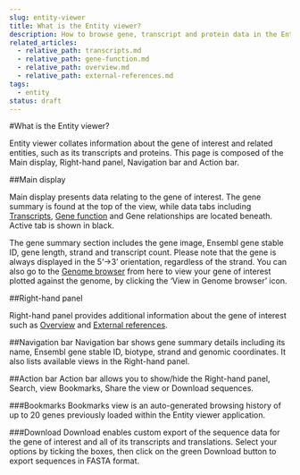 ```yaml
---
slug: entity-viewer
title: What is the Entity viewer?
description: How to browse gene, transcript and protein data in the Entity viewer
related_articles:
  - relative_path: transcripts.md
  - relative_path: gene-function.md
  - relative_path: overview.md
  - relative_path: external-references.md
tags:
  - entity
status: draft
---
```


#What is the Entity viewer?

Entity viewer collates information about the gene of interest and related entities, such as its transcripts and proteins. This page is composed of the Main display, Right-hand panel, Navigation bar and Action bar.
 
##Main display

Main display presents data relating to the gene of interest. The gene summary is found at the top of the view, while data tabs including [Transcripts](transcripts.md), [Gene function](gene-function.md) and Gene relationships are located beneath. Active tab is shown in black.
 
The gene summary section includes the gene image, Ensembl gene stable ID, gene length, strand and transcript count. Please note that the gene is always displayed in the 5’->3’ orientation, regardless of the strand. You can also go to the [Genome browser](../genome-browser/browser.md) from here to view your gene of interest plotted against the genome, by clicking the ‘View in Genome browser’ icon.
 
 ##Right-hand panel
 
Right-hand panel provides additional information about the gene of interest such as [Overview](overview.md) and [External references](external-references.md).
 
##Navigation bar
Navigation bar shows gene summary details including its name, Ensembl gene stable ID, biotype, strand and genomic coordinates. It also lists available views in the Right-hand panel.
 
##Action bar
Action bar allows you to show/hide the Right-hand panel, Search, view Bookmarks, Share the view or Download sequences.
 
###Bookmarks
Bookmarks view is an auto-generated browsing history of up to 20 genes previously loaded within the Entity viewer application.
 
###Download
Download enables custom export of the sequence data for the gene of interest and all of its transcripts and translations. Select your options by ticking the boxes, then click on the green Download button to export sequences in FASTA format.
